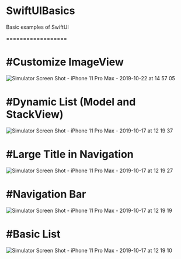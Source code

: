 # SwiftUIBasics
Basic examples of SwiftUI


==================

#Customize ImageView
====================

![Simulator Screen Shot - iPhone 11 Pro Max - 2019-10-22 at 14 57 05](https://user-images.githubusercontent.com/16478904/67273909-04fab600-f4dd-11e9-8261-b0276bb3e5e0.png)


#Dynamic List (Model and StackView)
===================================

![Simulator Screen Shot - iPhone 11 Pro Max - 2019-10-17 at 12 19 37](https://user-images.githubusercontent.com/16478904/66984561-8d8de680-f0d8-11e9-857d-1fc5c30a9f20.png)

#Large Title in Navigation
===========================

![Simulator Screen Shot - iPhone 11 Pro Max - 2019-10-17 at 12 19 27](https://user-images.githubusercontent.com/16478904/66984562-8d8de680-f0d8-11e9-8f9f-2f960cc9bd1e.png)

#Navigation Bar
===============

![Simulator Screen Shot - iPhone 11 Pro Max - 2019-10-17 at 12 19 19](https://user-images.githubusercontent.com/16478904/66984564-8e267d00-f0d8-11e9-80ed-93653df333a2.png)

#Basic List
===========

![Simulator Screen Shot - iPhone 11 Pro Max - 2019-10-17 at 12 19 10](https://user-images.githubusercontent.com/16478904/66984565-8e267d00-f0d8-11e9-8bdf-2437175c496a.png)
